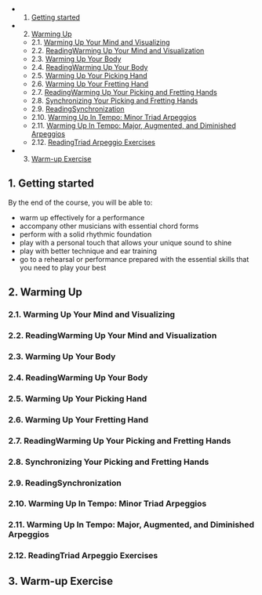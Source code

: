 <!-- vscode-markdown-toc -->
* 1. [Getting started](#Gettingstarted)
* 2. [Warming Up](#WarmingUp)
	* 2.1. [Warming Up Your Mind and Visualizing](#WarmingUpYourMindandVisualizing)
	* 2.2. [ReadingWarming Up Your Mind and Visualization](#ReadingWarmingUpYourMindandVisualization)
	* 2.3. [Warming Up Your Body](#WarmingUpYourBody)
	* 2.4. [ReadingWarming Up Your Body](#ReadingWarmingUpYourBody)
	* 2.5. [Warming Up Your Picking Hand](#WarmingUpYourPickingHand)
	* 2.6. [Warming Up Your Fretting Hand](#WarmingUpYourFrettingHand)
	* 2.7. [ReadingWarming Up Your Picking and Fretting Hands](#ReadingWarmingUpYourPickingandFrettingHands)
	* 2.8. [Synchronizing Your Picking and Fretting Hands](#SynchronizingYourPickingandFrettingHands)
	* 2.9. [ReadingSynchronization](#ReadingSynchronization)
	* 2.10. [Warming Up In Tempo: Minor Triad Arpeggios](#WarmingUpInTempo:MinorTriadArpeggios)
	* 2.11. [Warming Up In Tempo: Major, Augmented, and Diminished Arpeggios](#WarmingUpInTempo:MajorAugmentedandDiminishedArpeggios)
	* 2.12. [ReadingTriad Arpeggio Exercises](#ReadingTriadArpeggioExercises)
* 3. [Warm-up Exercise](#Warm-upExercise)

<!-- vscode-markdown-toc-config
	numbering=true
	autoSave=true
	/vscode-markdown-toc-config -->
<!-- /vscode-markdown-toc -->



##  1. <a name='Gettingstarted'></a>Getting started

By the end of the course, you will be able to:
- warm up effectively for a performance
- accompany other musicians with essential chord forms
- perform with a solid rhythmic foundation
- play with a personal touch that allows your unique sound to shine
- play with better technique and ear training
- go to a rehearsal or performance prepared with the essential skills that you need to play your best


##  2. <a name='WarmingUp'></a>Warming Up

###  2.1. <a name='WarmingUpYourMindandVisualizing'></a>Warming Up Your Mind and Visualizing

###  2.2. <a name='ReadingWarmingUpYourMindandVisualization'></a>ReadingWarming Up Your Mind and Visualization

###  2.3. <a name='WarmingUpYourBody'></a>Warming Up Your Body

###  2.4. <a name='ReadingWarmingUpYourBody'></a>ReadingWarming Up Your Body

###  2.5. <a name='WarmingUpYourPickingHand'></a>Warming Up Your Picking Hand

###  2.6. <a name='WarmingUpYourFrettingHand'></a>Warming Up Your Fretting Hand

###  2.7. <a name='ReadingWarmingUpYourPickingandFrettingHands'></a>ReadingWarming Up Your Picking and Fretting Hands

###  2.8. <a name='SynchronizingYourPickingandFrettingHands'></a>Synchronizing Your Picking and Fretting Hands

###  2.9. <a name='ReadingSynchronization'></a>ReadingSynchronization

###  2.10. <a name='WarmingUpInTempo:MinorTriadArpeggios'></a>Warming Up In Tempo: Minor Triad Arpeggios

###  2.11. <a name='WarmingUpInTempo:MajorAugmentedandDiminishedArpeggios'></a>Warming Up In Tempo: Major, Augmented, and Diminished Arpeggios

###  2.12. <a name='ReadingTriadArpeggioExercises'></a>ReadingTriad Arpeggio Exercises


##  3. <a name='Warm-upExercise'></a>Warm-up Exercise